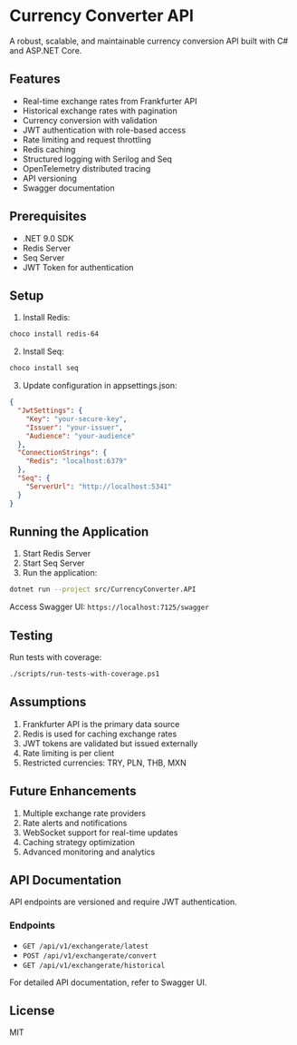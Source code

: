 # Currency Converter API

A robust, scalable, and maintainable currency conversion API built with C# and ASP.NET Core.

## Features

- Real-time exchange rates from Frankfurter API
- Historical exchange rates with pagination
- Currency conversion with validation
- JWT authentication with role-based access
- Rate limiting and request throttling
- Redis caching
- Structured logging with Serilog and Seq
- OpenTelemetry distributed tracing
- API versioning
- Swagger documentation

## Prerequisites

- .NET 9.0 SDK
- Redis Server
- Seq Server
- JWT Token for authentication

## Setup

1. Install Redis:
```bash
choco install redis-64
```

2. Install Seq:
```bash
choco install seq
```

3. Update configuration in appsettings.json:
```json
{
  "JwtSettings": {
    "Key": "your-secure-key",
    "Issuer": "your-issuer",
    "Audience": "your-audience"
  },
  "ConnectionStrings": {
    "Redis": "localhost:6379"
  },
  "Seq": {
    "ServerUrl": "http://localhost:5341"
  }
}
```

## Running the Application

1. Start Redis Server
2. Start Seq Server
3. Run the application:
```bash
dotnet run --project src/CurrencyConverter.API
```

Access Swagger UI: `https://localhost:7125/swagger`

## Testing

Run tests with coverage:
```bash
./scripts/run-tests-with-coverage.ps1
```

## Assumptions

1. Frankfurter API is the primary data source
2. Redis is used for caching exchange rates
3. JWT tokens are validated but issued externally
4. Rate limiting is per client
5. Restricted currencies: TRY, PLN, THB, MXN

## Future Enhancements

1. Multiple exchange rate providers
2. Rate alerts and notifications
3. WebSocket support for real-time updates
4. Caching strategy optimization
5. Advanced monitoring and analytics

## API Documentation

API endpoints are versioned and require JWT authentication.

### Endpoints

- `GET /api/v1/exchangerate/latest`
- `POST /api/v1/exchangerate/convert`
- `GET /api/v1/exchangerate/historical`

For detailed API documentation, refer to Swagger UI.

## License

MIT